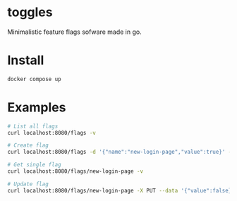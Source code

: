 # toggles
Minimalistic feature flags sofware made in go.

# Install
```bash
docker compose up
```

# Examples
```bash
# List all flags
curl localhost:8080/flags -v

# Create flag
curl localhost:8080/flags -d '{"name":"new-login-page","value":true}' -v

# Get single flag
curl localhost:8080/flags/new-login-page -v

# Update flag
curl localhost:8080/flags/new-login-page -X PUT --data '{"value":false}'
```
